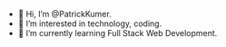 - 👋 Hi, I’m @PatrickKumer.
- 👀 I’m interested in technology, coding.
- 🌱 I’m currently learning Full Stack Web Development.

<!---
PatrickKumer/PatrickKumer is a ✨ special ✨ repository because its `README.md` (this file) appears on your GitHub profile.
You can click the Preview link to take a look at your changes.
--->
